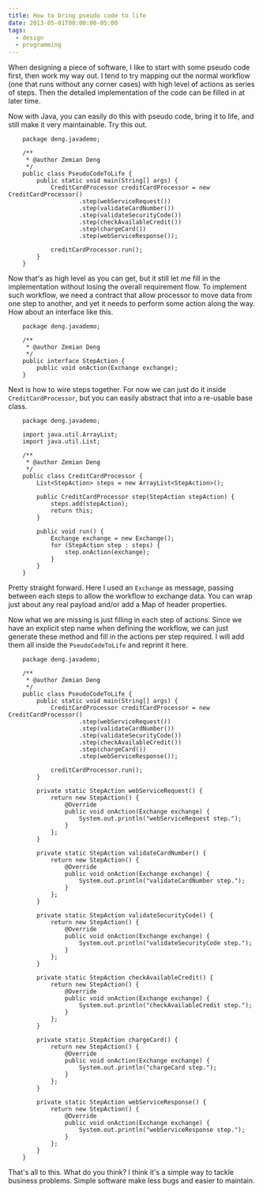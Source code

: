 ```yaml
---
title: How to bring pseudo code to life
date: 2013-05-01T00:00:00-05:00
tags:
  - design
  - programming
---
```


When designing a piece of software, I like to start with some pseudo code first, then work my way out. I tend to try mapping out the normal workflow (one that runs without any corner cases) with high level of actions as series of steps. Then the detailed implementation of the code can be filled in at later time.

Now with Java, you can easily do this with pseudo code, bring it to life, and still make it very maintainable. Try this out.

```
    package deng.javademo;
    
    /**
     * @author Zemian Deng
     */
    public class PseudoCodeToLife {
        public static void main(String[] args) {
            CreditCardProcessor creditCardProcessor = new CreditCardProcessor()
                    .step(webServiceRequest())
                    .step(validateCardNumber())
                    .step(validateSecurityCode())
                    .step(checkAvailableCredit())
                    .step(chargeCard())
                    .step(webServiceResponse());
    
            creditCardProcessor.run();
        }
    }
```   

Now that's as high level as you can get, but it still let me fill in the implementation without losing the overall requirement flow. To implement such workflow, we need a contract that allow processor to move data from one step to another, and yet it needs to perform some action along the way. How about an interface like this.

```
    package deng.javademo;
    
    /**
     * @author Zemian Deng
     */
    public interface StepAction {
        public void onAction(Exchange exchange);
    }
```     

Next is how to wire steps together. For now we can just do it inside `CreditCardProcessor`, but you can easily abstract that into a re-usable base class.

```
    package deng.javademo;
    
    import java.util.ArrayList;
    import java.util.List;
    
    /**
     * @author Zemian Deng
     */
    public class CreditCardProcessor {
        List<StepAction> steps = new ArrayList<StepAction>();
    
        public CreditCardProcessor step(StepAction stepAction) {
            steps.add(stepAction);
            return this;
        }
    
        public void run() {
            Exchange exchange = new Exchange();
            for (StepAction step : steps) {
                step.onAction(exchange);
            }
        }
    }
```    

Pretty straight forward. Here I used an `Exchange` as message, passing between each steps to allow the workflow to exchange data. You can wrap just about any real payload and/or add a Map of header properties.

Now what we are missing is just filling in each step of actions. Since we have an explicit step name when defining the workflow, we can just generate these method and fill in the actions per step required. I will add them all inside the `PseudoCodeToLife` and reprint it here.

```
    package deng.javademo;
    
    /**
     * @author Zemian Deng
     */
    public class PseudoCodeToLife {
        public static void main(String[] args) {
            CreditCardProcessor creditCardProcessor = new CreditCardProcessor()
                    .step(webServiceRequest())
                    .step(validateCardNumber())
                    .step(validateSecurityCode())
                    .step(checkAvailableCredit())
                    .step(chargeCard())
                    .step(webServiceResponse());
    
            creditCardProcessor.run();
        }
    
        private static StepAction webServiceRequest() {
            return new StepAction() {
                @Override
                public void onAction(Exchange exchange) {
                    System.out.println("webServiceRequest step.");
                }
            };
        }
    
        private static StepAction validateCardNumber() {
            return new StepAction() {
                @Override
                public void onAction(Exchange exchange) {
                    System.out.println("validateCardNumber step.");
                }
            };
        }
    
        private static StepAction validateSecurityCode() {
            return new StepAction() {
                @Override
                public void onAction(Exchange exchange) {
                    System.out.println("validateSecurityCode step.");
                }
            };
        }
    
        private static StepAction checkAvailableCredit() {
            return new StepAction() {
                @Override
                public void onAction(Exchange exchange) {
                    System.out.println("checkAvailableCredit step.");
                }
            };
        }
    
        private static StepAction chargeCard() {
            return new StepAction() {
                @Override
                public void onAction(Exchange exchange) {
                    System.out.println("chargeCard step.");
                }
            };
        }
    
        private static StepAction webServiceResponse() {
            return new StepAction() {
                @Override
                public void onAction(Exchange exchange) {
                    System.out.println("webServiceResponse step.");
                }
            };
        }
    }
```    

That's all to this. What do you think? I think it's a simple way to tackle business problems. Simple software make less bugs and easier to maintain.
